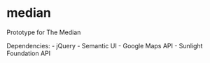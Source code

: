 median
======

Prototype for The Median

Dependencies:
	- jQuery
	- Semantic UI
	- Google Maps API
	- Sunlight Foundation API
